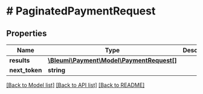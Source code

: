 # # PaginatedPaymentRequest

## Properties

Name | Type | Description | Notes
------------ | ------------- | ------------- | -------------
**results** | [**\Bleumi\Payment\Model\PaymentRequest[]**](PaymentRequest.md) |  |
**next_token** | **string** |  | [optional]

[[Back to Model list]](../../README.md#models) [[Back to API list]](../../README.md#endpoints) [[Back to README]](../../README.md)
